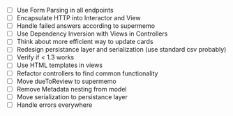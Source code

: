 * [ ] Use Form Parsing in all endpoints
* [ ] Encapsulate HTTP into Interactor and View
* [ ] Handle failed answers according to supermemo
* [ ] Use Dependency Inversion with Views in Controllers
* [ ] Think about more efficient way to update cards
* [ ] Redesign persistance layer and serialization (use standard csv probably)
* [ ] Verify if < 1.3 works
* [ ] Use HTML templates in views
* [ ] Refactor controllers to find common functionality
* [ ] Move dueToReview to supermemo
* [ ] Remove Metadata nesting from model
* [ ] Move serialization to persistance layer
* [ ] Handle errors everywhere